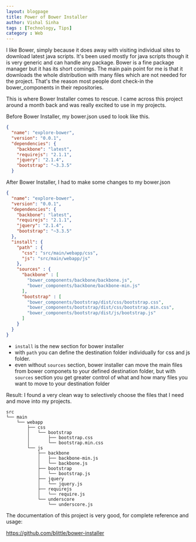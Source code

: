 ```yaml
---
layout: blogpage
title: Power of Bower Installer
author: Vishal Sinha
tags : [Technology, Tips]
category : Web
---
```


I like Bower, simply because it does away with visiting individual sites to download latest java scripts. It's been used mostly for java scripts though it is very generic and can handle any package. Bower is a fine package manager but it has its short comings. The main pain point for me is that it downloads the whole distribution with many files which are not needed for the project. That's the reason most people dont check-in the bower_components in their repositories.

This is where Bower Installer comes to rescue. I came across this project around a month back and was really excited to use in my projects.

Before Bower Installer, my bower.json used to look like this.

```json
{
  "name": "explore-bower",
  "version": "0.0.1",
  "dependencies": {
    "backbone": "latest",
    "requirejs": "2.1.1",
    "jquery": "2.1.4",
    "bootstrap": "~3.3.5"
  }
```

<!--more-->   

After Bower Installer, I had to make some changes to my bower.json

```json
{
  "name": "explore-bower",
  "version": "0.0.1",
  "dependencies": {
    "backbone": "latest",
    "requirejs": "2.1.1",
    "jquery": "2.1.4",
    "bootstrap": "~3.3.5"
  },
  "install": {
    "path" : {
      "css": "src/main/webapp/css",
      "js": "src/main/webapp/js"
    },
    "sources" : {
      "backbone" : [
        "bower_components/backbone/backbone.js",
        "bower_components/backbone/backbone-min.js"
      ],
      "bootstrap" : [
        "bower_components/bootstrap/dist/css/bootstrap.css",
        "bower_components/bootstrap/dist/css/bootstrap.min.css",
        "bower_components/bootstrap/dist/js/bootstrap.js"
      ]
    }
  }
}
```

- `install` is the new section for bower installer
- with `path` you can define the destination folder individually for css and js folder.
- even without `sources` section, bower installer can move the main files from bower componets to your defined destination folder, but with `sources` section you get greater control of what and how many files you want to move to your destination folder

Result: I found a very clean way to selectively choose the files that I need and move into my projects.

```
src
└── main
    └── webapp
        ├── css
        │   └── bootstrap
        │       ├── bootstrap.css
        │       └── bootstrap.min.css
        └── js
            ├── backbone
            │   ├── backbone-min.js
            │   └── backbone.js
            ├── bootstrap
            │   └── bootstrap.js
            ├── jquery
            │   └── jquery.js
            ├── requirejs
            │   └── require.js
            └── underscore
                └── underscore.js
```

The documentation of this project is very good, for complete reference and usage:

<a href="https://github.com/blittle/bower-installer" target="_blank">https://github.com/blittle/bower-installer</a>
